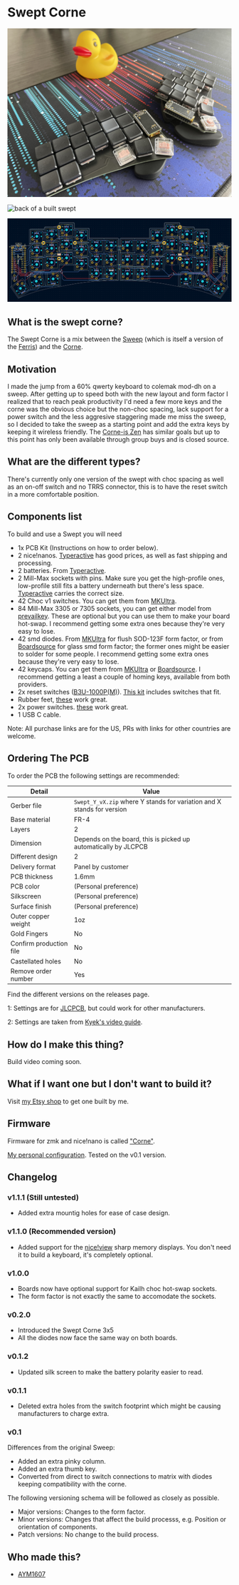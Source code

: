 # Swept Corne

![front of a built swept](gallery/IMG_7887.JPG)

![back of a built swept](gallery/IMG_7886.JPG)

![swept v0.1 pcb](gallery/sweptv0.1.png)

## What is the swept corne?

The Swept Corne is a mix between the [Sweep](https://github.com/davidphilipbarr/Sweep) (which is itself a version of the [Ferris](https://github.com/pierrechevalier83/ferris)) and the [Corne](https://github.com/foostan/crkbd).

## Motivation

I made the jump from a 60% qwerty keyboard to colemak mod-dh on a sweep. After getting up to speed both with the new layout and form factor I realized that to reach peak productivity I'd need a few more keys and the corne was the obvious choice but the non-choc spacing,
lack support for a power switch and the less aggresive staggering made me miss the sweep, so I decided to take the sweep as a starting point and add the extra keys by keeping it wireless friendly. The [Corne-is Zen](https://lowprokb.ca/products/corne-ish-zen) has similar
goals but up to this point has only been available through group buys and is closed source.

## What are the different types?

There's currently only one version of the swept with choc spacing as well as an on-off switch and no TRRS connector, this is to have the reset switch in a more comfortable position.

## Components list

To build and use a Swept you will need

* 1x PCB Kit (Instructions on how to order below).
* 2 nice!nanos. [Typeractive](https://typeractive.xyz/) has good prices, as well as fast shipping and processing.
* 2 batteries. From [Typeractive](https://typeractive.xyz/products/lithium-battery-110mah).
* 2 Mill-Max sockets with pins. Make sure you get the high-profile ones, low-profile still fits a battery underneath but there's less space. [Typeractive](https://typeractive.xyz/products/machine-sockets-and-pins) carries the correct size.
* 42 Choc v1 switches. You can get them from [MKUltra](https://mkultra.click/choc-switches).
* 84 Mill-Max 3305 or 7305 sockets, you can get either model from [prevailkey](https://prevailkeyco.com/products/3305-mill-max-sockets?variant=42568596193534). These are optional but you can use them to make your board hot-swap. I recommend getting some extra ones because they're very easy to lose.
* 42 smd diodes. From [MKUltra](https://mkultra.click/diode-1n4148-sod-123f/) for flush SOD-123F form factor, or from [Boardsource](https://boardsource.xyz/store/5ec9fc5d64caf04f83aa646c) for glass smd form factor; the former ones might be easier to solder for some people. I recommend getting some extra ones because they're very easy to lose.
* 42 keycaps. You can get them from [MKUltra](https://mkultra.click/mbk-choc-keycaps) or [Boardsource](https://boardsource.xyz/store/5f6ef2d68e3bf05ab838f918). I recommend getting a least a couple of homing keys, available from both providers.
* 2x reset switches ([B3U-1000P(M)](https://github.com/davidphilipbarr/Sweep/issues/20)). [This kit](https://www.amazon.com/dp/B07LCBLB8N?psc=1&ref=ppx_yo2ov_dt_b_product_details) includes switches that fit.
* Rubber feet, [these](https://www.amazon.com/dp/B07CNQC695?psc=1&ref=ppx_yo2ov_dt_b_product_details) work great.
* 2x power switches. [these](https://www.amazon.com/Gikfun-Switch-Toggle-Arduino-AE1073/dp/B01GFFGA4I/ref=psdc_495324_t1_B07SJWWYZP) work great.
* 1 USB C cable.

Note: All purchase links are for the US, PRs with links for other countries are welcome.

## Ordering The PCB

To order the PCB the following settings are recommended: 

|Detail|Value|
|---|---|
|Gerber file|`Swept_Y_vX.zip` where Y stands for variation and X stands for version|
|Base material|FR-4|
|Layers|2|
|Dimension| Depends on the board, this is picked up automatically by JLCPCB|
|Different design|2|
|Delivery format|Panel by customer|
|PCB thickness|1.6mm|
|PCB color|(Personal preference)|
|Silkscreen|(Personal preference)|
|Surface finish|(Personal preference)|
|Outer copper weight|1oz|
|Gold Fingers|No|
|Confirm production file|No|
|Castellated holes|No|
|Remove order number|Yes|

Find the different versions on the releases page.

1: Settings are for [JLCPCB](https://jlcpcb.com/), but could work for other manufacturers.

2: Settings are taken from [Kyek's video guide](https://www.youtube.com/watch?v=fBPu7AyDtkM&t=17s).

## How do I make this thing?

Build video coming soon.

## What if I want one but I don't want to build it?

Visit [my Etsy shop](https://www.etsy.com/listing/1235225784/custom-swept-corne-split-wireless) to get one built by me.

## Firmware

Firmware for zmk and nice!nano is called ["Corne"](https://zmk.dev/docs/hardware/).

[My personal configuration](https://github.com/AYM1607/corne-zmk-config). Tested on the v0.1 version.

## Changelog

### v1.1.1 (Still untested)

- Added extra mountig holes for ease of case design.

### v1.1.0 (Recommended version)

- Added support for the [nice!view](https://nicekeyboards.com/nice-view) sharp memory displays. You don't need it to build a keyboard, it's completely optional.

### v1.0.0 

- Boards now have optional support for Kailh choc hot-swap sockets.
- The form factor is not exactly the same to accomodate the sockets.

### v0.2.0

- Introduced the Swept Corne 3x5
- All the diodes now face the same way on both boards.

### v0.1.2 

- Updated silk screen to make the battery polarity easier to read.

### v0.1.1

- Deleted extra holes from the switch footprint which might be causing manufacturers to charge extra.

### v0.1

Differences from the original Sweep:
- Added an extra pinky column.
- Added an extra thumb key.
- Converted from direct to switch connections to matrix with diodes keeping compatibility with the corne.

The following versioning schema will be followed as closely as possible.
- Major versions: Changes to the form factor.
- Minor versions: Changes that affect the build processs, e.g. Position or orientation of components.
- Patch versions: No change to the build process.

## Who made this?

* [AYM1607](https://github.com/AYM1607)
